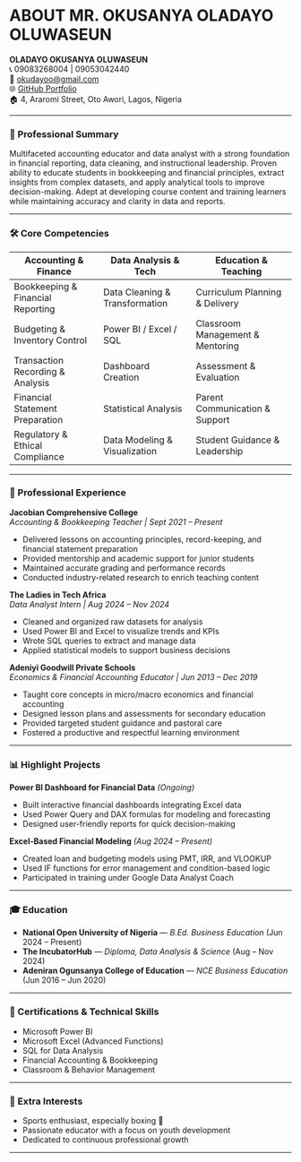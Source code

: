 # ABOUT MR. OKUSANYA OLADAYO OLUWASEUN 
**OLADAYO OKUSANYA OLUWASEUN**  
📞 09083268004 | 09053042440  
📧 okudayoo@gmail.com  
🌐 [GitHub Portfolio](https://github.com/Oladayo90?tab=repositories)  
🏠 4, Araromi Street, Oto Awori, Lagos, Nigeria  

---

### 🎯 Professional Summary

Multifaceted accounting educator and data analyst with a strong foundation in financial reporting, data cleaning, and instructional leadership. Proven ability to educate students in bookkeeping and financial principles, extract insights from complex datasets, and apply analytical tools to improve decision-making. Adept at developing course content and training learners while maintaining accuracy and clarity in data and reports.

---

### 🛠️ Core Competencies

| Accounting & Finance         | Data Analysis & Tech         | Education & Teaching         |
|-----------------------------|------------------------------|------------------------------|
| Bookkeeping & Financial Reporting | Data Cleaning & Transformation | Curriculum Planning & Delivery |
| Budgeting & Inventory Control     | Power BI / Excel / SQL        | Classroom Management & Mentoring |
| Transaction Recording & Analysis | Dashboard Creation            | Assessment & Evaluation        |
| Financial Statement Preparation  | Statistical Analysis           | Parent Communication & Support |
| Regulatory & Ethical Compliance  | Data Modeling & Visualization | Student Guidance & Leadership |

---

### 💼 Professional Experience

**Jacobian Comprehensive College**  
*Accounting & Bookkeeping Teacher | Sept 2021 – Present*  
- Delivered lessons on accounting principles, record-keeping, and financial statement preparation  
- Provided mentorship and academic support for junior students  
- Maintained accurate grading and performance records  
- Conducted industry-related research to enrich teaching content  

**The Ladies in Tech Africa**  
*Data Analyst Intern | Aug 2024 – Nov 2024*  
- Cleaned and organized raw datasets for analysis  
- Used Power BI and Excel to visualize trends and KPIs  
- Wrote SQL queries to extract and manage data  
- Applied statistical models to support business decisions  

**Adeniyi Goodwill Private Schools**  
*Economics & Financial Accounting Educator | Jun 2013 – Dec 2019*  
- Taught core concepts in micro/macro economics and financial accounting  
- Designed lesson plans and assessments for secondary education  
- Provided targeted student guidance and pastoral care  
- Fostered a productive and respectful learning environment  

---

### 📊 Highlight Projects

**Power BI Dashboard for Financial Data** *(Ongoing)*  
- Built interactive financial dashboards integrating Excel data  
- Used Power Query and DAX formulas for modeling and forecasting  
- Designed user-friendly reports for quick decision-making  

**Excel-Based Financial Modeling** *(Aug 2024 – Present)*  
- Created loan and budgeting models using PMT, IRR, and VLOOKUP  
- Used IF functions for error management and condition-based logic  
- Participated in training under Google Data Analyst Coach

---

### 🎓 Education

- **National Open University of Nigeria** — *B.Ed. Business Education* (Jun 2024 – Present)  
- **The IncubatorHub** — *Diploma, Data Analysis & Science* (Aug – Nov 2024)  
- **Adeniran Ogunsanya College of Education** — *NCE Business Education* (Jun 2016 – Jun 2020)

---

### 🧠 Certifications & Technical Skills

- Microsoft Power BI  
- Microsoft Excel (Advanced Functions)  
- SQL for Data Analysis  
- Financial Accounting & Bookkeeping  
- Classroom & Behavior Management  

---

### 🏅 Extra Interests

- Sports enthusiast, especially boxing 🥊  
- Passionate educator with a focus on youth development  
- Dedicated to continuous professional growth  

---
